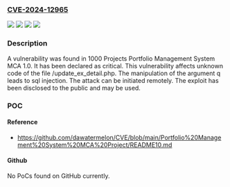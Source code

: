 ### [CVE-2024-12965](https://cve.mitre.org/cgi-bin/cvename.cgi?name=CVE-2024-12965)
![](https://img.shields.io/static/v1?label=Product&message=Portfolio%20Management%20System%20MCA&color=blue)
![](https://img.shields.io/static/v1?label=Version&message=%3D%201.0%20&color=brighgreen)
![](https://img.shields.io/static/v1?label=Vulnerability&message=Injection&color=brighgreen)
![](https://img.shields.io/static/v1?label=Vulnerability&message=SQL%20Injection&color=brighgreen)

### Description

A vulnerability was found in 1000 Projects Portfolio Management System MCA 1.0. It has been declared as critical. This vulnerability affects unknown code of the file /update_ex_detail.php. The manipulation of the argument q leads to sql injection. The attack can be initiated remotely. The exploit has been disclosed to the public and may be used.

### POC

#### Reference
- https://github.com/dawatermelon/CVE/blob/main/Portfolio%20Management%20System%20MCA%20Project/README10.md

#### Github
No PoCs found on GitHub currently.

